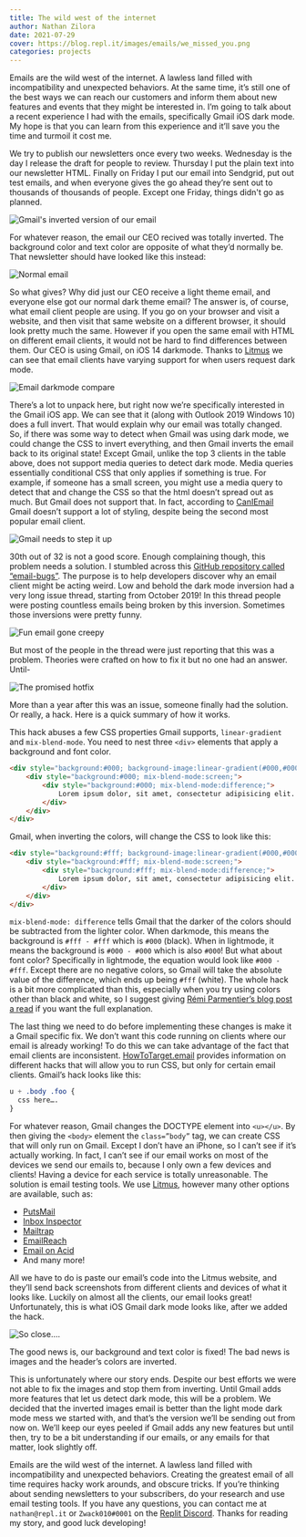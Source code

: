 ```yaml
---
title: The wild west of the internet
author: Nathan Zilora
date: 2021-07-29
cover: https://blog.repl.it/images/emails/we_missed_you.png
categories: projects
---
```


Emails are the wild west of the internet. A lawless land filled with incompatibility and unexpected behaviors. At the same time, it’s still one of the best ways we can reach our customers and inform them about new features and events that they might be interested in. I’m going to talk about a recent experience I had with the emails, specifically Gmail iOS dark mode. My hope is that you can learn from this experience and it’ll save you the time and turmoil it cost me.

We try to publish our newsletters once every two weeks. Wednesday is the day I release the draft for people to review. Thursday I put the plain text into our newsletter HTML. Finally on Friday I put our email into Sendgrid, put out test emails, and when everyone gives the go ahead they’re sent out to thousands of thousands of people. Except one Friday, things didn't go as planned.

![Gmail's inverted version of our email](https://blog.replit.com/images/emails/whitethemeemail.png)

For whatever reason, the email our CEO recived was totally inverted. The background color and text color are opposite of what they’d normally be. That newsletter should have looked like this instead:

![Normal email](https://blog.replit.com/images/emails/real_newsletter.PNG)

So what gives? Why did just our CEO receive a light theme email, and everyone else got our normal dark theme email? The answer is, of course, what email client people are using. If you go on your browser and visit a website, and then visit that same website on a different browser, it should look pretty much the same. However if you open the same email with HTML on different email clients, it would not be hard to find differences between them. Our CEO is using Gmail, on iOS 14 darkmode. Thanks to [Litmus](https://www.litmus.com/blog/the-ultimate-guide-to-dark-mode-for-email-marketers/) we can see that email clients have varying support for when users request dark mode.

![Email darkmode compare](https://blog.replit.com/images/emails/darkmode.PNG)

There’s a lot to unpack here, but right now we’re specifically interested in the Gmail iOS app. We can see that it (along with Outlook 2019 Windows 10) does a full invert. That would explain why our email was totally changed. So, if there was some way to detect when Gmail was using dark mode, we could change the CSS to invert everything, and then Gmail inverts the email back to its original state! Except Gmail, unlike the top 3 clients in the table above, does not support media queries to detect dark mode. Media queries essentially conditional CSS that only applies if something is true. For example, if someone has a small screen, you might use a media query to detect that and change the CSS so that the html doesn’t spread out as much. But Gmail does not support that. In fact, according to [CanIEmail](https://www.caniemail.com/) Gmail doesn’t support a lot of styling, despite being the second most popular email client.

![Gmail needs to step it up](https://blog.replit.com/images/emails/gmail_stinks.PNG)


30th out of 32 is not a good score. Enough complaining though, this problem needs a solution. I stumbled across this [GitHub repository called “email-bugs”](https://github.com/hteumeuleu/email-bugs/issues/68). The purpose is to help developers discover why an email client might be acting weird. Low and behold the dark mode inversion had a very long issue thread, starting from October 2019! In this thread people were posting countless emails being broken by this inversion. Sometimes those inversions were pretty funny.

![Fun email gone creepy](https://blog.replit.com/images/emails/we_missed_you.PNG)

But most of the people in the thread were just reporting that this was a problem. Theories were crafted on how to fix it but no one had an answer. Until-

![The promised hotfix](https://blog.replit.com/images/emails/the_solution.PNG)

More than a year after this was an issue, someone finally had the solution. Or really, a hack. Here is a quick summary of how it works.

This hack abuses a few CSS properties Gmail supports, `linear-gradient` and `mix-blend-mode`. You need to nest three `<div>` elements that apply a background and font color.
```html
<div style="background:#000; background-image:linear-gradient(#000,#000); color:#fff;">
    <div style="background:#000; mix-blend-mode:screen;">
        <div style="background:#000; mix-blend-mode:difference;">
            Lorem ipsum dolor, sit amet, consectetur adipisicing elit.
        </div>
    </div>
</div>
```
Gmail, when inverting the colors, will change the CSS to look like this:
```html
<div style="background:#fff; background-image:linear-gradient(#000,#000); color:#000;">
    <div style="background:#fff; mix-blend-mode:screen;">
        <div style="background:#fff; mix-blend-mode:difference;">
            Lorem ipsum dolor, sit amet, consectetur adipisicing elit.
        </div>
    </div>
</div>
```
`mix-blend-mode: difference` tells Gmail that the darker of the colors should be subtracted from the lighter color.  When darkmode, this means the background is `#fff - #fff` which is `#000` (black). When in lightmode, it means the background is `#000 - #000` which is also `#000`! But what about font color? Specifically in lightmode, the equation would look like `#000 - #fff`. Except there are no negative colors, so Gmail will take the absolute value of the difference, which ends up being `#fff` (white). The whole hack is a bit more complicated than this, especially when you try using colors other than black and white, so I suggest giving [Rémi Parmentier’s blog post a read](https://www.hteumeuleu.com/2021/fixing-gmail-dark-mode-css-blend-modes/) if you want the full explanation.

The last thing we need to do before implementing these changes is make it a Gmail specific fix. We don’t want this code running on clients where our email is already working! To do this we can take advantage of the fact that email clients are inconsistent. [HowToTarget.email](https://howtotarget.email/) provides information on different hacks that will allow you to run CSS, but only for certain email clients. Gmail’s hack looks like this:
```css
u + .body .foo {
  css here….
}
```
For whatever reason, Gmail changes the DOCTYPE element into `<u></u>`. By then giving the `<body>` element the `class=”body”` tag, we can create CSS that will only run on Gmail. Except I don’t have an iPhone, so I can’t see if it’s actually working. In fact, I can’t see if our email works on most of the devices we send our emails to, because I only own a few devices and clients! Having a device for each service is totally unreasonable. The solution is email testing tools.  We use [Litmus](https://www.litmus.com/), however many other options are available, such as:


* [PutsMail](https://putsmail.com/)
* [Inbox Inspector](http://www.inboxinspector.com/)
* [Mailtrap](https://mailtrap.io/)
* [EmailReach](http://www.emailreach.com/)
* [Email on Acid](https://www.emailonacid.com/signup)
* And many more!

All we have to do is paste our email’s code into the Litmus website, and they’ll send back screenshots from different clients and devices of what it looks like. Luckily on almost all the clients, our email looks great! Unfortunately, this is what iOS Gmail dark mode looks like, after we added the hack.

![So close....](https://blog.replit.com/images/emails/inverted_more.PNG)

The good news is, our background and text color is fixed! The bad news is images and the header’s colors are inverted.

This is unfortunately where our story ends. Despite our best efforts we were not able to fix the images and stop them from inverting. Until Gmail adds more features that let us detect dark mode, this will be a problem. We decided that the inverted images email is better than the light mode dark mode mess we started with, and that’s the version we’ll be sending out from now on. We’ll keep our eyes peeled if Gmail adds any new features but until then, try to be a bit understanding if our emails, or any emails for that matter, look slightly off.

Emails are the wild west of the internet. A lawless land filled with incompatibility and unexpected behaviors. Creating the greatest email of all time requires hacky work arounds, and obscure tricks. If you’re thinking about sending newsletters to your subscribers, do your research and use email testing tools. If you have any questions, you can contact me at `nathan@repl.it` or `Zwack010#0001` on the [Replit Discord](https://replit.com/discord). Thanks for reading my story, and good luck developing!

